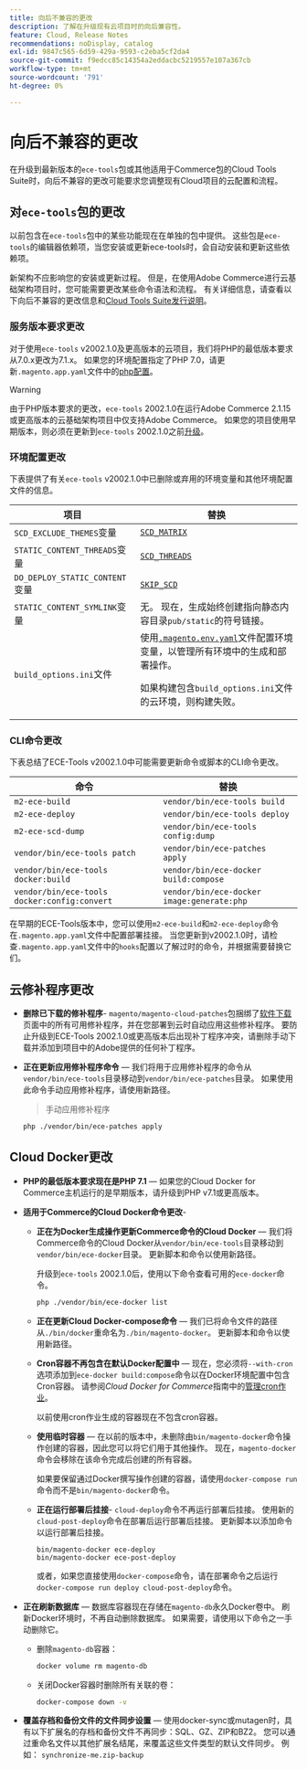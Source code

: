 ```yaml
---
title: 向后不兼容的更改
description: 了解在升级现有云项目时的向后兼容性。
feature: Cloud, Release Notes
recommendations: noDisplay, catalog
exl-id: 9847c565-6d59-429a-9593-c2eba5cf2da4
source-git-commit: f9edcc85c14354a2eddacbc5219557e107a367cb
workflow-type: tm+mt
source-wordcount: '791'
ht-degree: 0%

---
```


# 向后不兼容的更改

在升级到最新版本的`ece-tools`包或其他适用于Commerce包的Cloud Tools Suite时，向后不兼容的更改可能要求您调整现有Cloud项目的云配置和流程。

## 对`ece-tools`包的更改

以前包含在`ece-tools`包中的某些功能现在在单独的包中提供。 这些包是`ece-tools`的编辑器依赖项，当您安装或更新ece-tools时，会自动安装和更新这些依赖项。

新架构不应影响您的安装或更新过程。 但是，在使用Adobe Commerce进行云基础架构项目时，您可能需要更改某些命令语法和流程。 有关详细信息，请查看以下向后不兼容的更改信息和[Cloud Tools Suite发行说明](cloud-tools-suite.md)。

### 服务版本要求更改

对于使用`ece-tools` v2002.1.0及更高版本的云项目，我们将PHP的最低版本要求从7.0.x更改为7.1.x。 如果您的环境配置指定了PHP 7.0，请更新`.magento.app.yaml`文件中的[php配置](../application/php-settings.md)。

>[!WARNING]
>
>由于PHP版本要求的更改，`ece-tools` 2002.1.0在运行Adobe Commerce 2.1.15或更高版本的云基础架构项目中仅支持Adobe Commerce。 如果您的项目使用早期版本，则必须在更新到`ece-tools` 2002.1.0之前[升级](../development/commerce-version.md)。

### 环境配置更改

下表提供了有关`ece-tools` v2002.1.0中已删除或弃用的环境变量和其他环境配置文件的信息。

| 项目 | 替换 |
| -------- | ----------- |
| `SCD_EXCLUDE_THEMES`变量 | [`SCD_MATRIX`](../environment/variables-build.md#scd_matrix) |
| `STATIC_CONTENT_THREADS`变量 | [`SCD_THREADS`](../environment/variables-build.md#scd_threads) |
| `DO_DEPLOY_STATIC_CONTENT`变量 | [`SKIP_SCD`](../environment/variables-build.md#skip_scd) |
| `STATIC_CONTENT_SYMLINK`变量 | 无。 现在，生成始终创建指向静态内容目录`pub/static`的符号链接。 |
| `build_options.ini`文件 | 使用[`.magento.env.yaml`](../application/configure-app-yaml.md)文件配置环境变量，以管理所有环境中的生成和部署操作。<p>如果构建包含`build_options.ini`文件的云环境，则构建失败。 |

### CLI命令更改

下表总结了ECE-Tools v2002.1.0中可能需要更新命令或脚本的CLI命令更改。

| 命令 | 替换 |
|-------- | ----------- |
| `m2-ece-build` | `vendor/bin/ece-tools build` |
| `m2-ece-deploy` | `vendor/bin/ece-tools deploy` |
| `m2-ece-scd-dump` | `vendor/bin/ece-tools config:dump` |
| `vendor/bin/ece-tools patch` | `vendor/bin/ece-patches apply` |
| `vendor/bin/ece-tools docker:build` | `vendor/bin/ece-docker build:compose` |
| `vendor/bin/ece-tools docker:config:convert` | `vendor/bin/ece-docker  image:generate:php` |

在早期的ECE-Tools版本中，您可以使用`m2-ece-build`和`m2-ece-deploy`命令在`.magento.app.yaml`文件中配置部署挂接。 当您更新到v2002.1.0时，请检查`.magento.app.yaml`文件中的`hooks`配置以了解过时的命令，并根据需要替换它们。

## 云修补程序更改

- **删除已下载的修补程序**- `magento/magento-cloud-patches`包捆绑了[软件下载](https://experienceleague.adobe.com/docs/commerce-operations/installation-guide/prerequisites/commerce.html)页面中的所有可用修补程序，并在您部署到云时自动应用这些修补程序。 要防止升级到ECE-Tools 2002.1.0或更高版本后出现补丁程序冲突，请删除手动下载并添加到项目中的Adobe提供的任何补丁程序。

- **正在更新应用修补程序命令** — 我们将用于应用修补程序的命令从`vendor/bin/ece-tools`目录移动到`vendor/bin/ece-patches`目录。 如果使用此命令手动应用修补程序，请使用新路径。

  > 手动应用修补程序

  ```bash
  php ./vendor/bin/ece-patches apply
  ```

## Cloud Docker更改

- **PHP的最低版本要求现在是PHP 7.1** — 如果您的Cloud Docker for Commerce主机运行的是早期版本，请升级到PHP v7.1或更高版本。

- **适用于Commerce的Cloud Docker命令更改**-

   - **正在为Docker生成操作更新Commerce命令的Cloud Docker** — 我们将Commerce命令的Cloud Docker从`vendor/bin/ece-tools`目录移动到`vendor/bin/ece-docker`目录。 更新脚本和命令以使用新路径。

     升级到`ece-tools` 2002.1.0后，使用以下命令查看可用的`ece-docker`命令。

     ```bash
     php ./vendor/bin/ece-docker list
     ```

   - **正在更新Cloud Docker-compose命令** — 我们已将命令文件的路径从`./bin/docker`重命名为`./bin/magento-docker`。 更新脚本和命令以使用新路径。

   - **Cron容器不再包含在默认Docker配置中** — 现在，您必须将`--with-cron`选项添加到`ece-docker build:compose`命令以在Docker环境配置中包含Cron容器。 请参阅&#x200B;_Cloud Docker for Commerce_&#x200B;指南中的[管理cron作业](https://developer.adobe.com/commerce/cloud-tools/docker/configure/manage-cron-jobs/)。

     以前使用cron作业生成的容器现在不包含cron容器。

   - **使用临时容器** — 在以前的版本中，未删除由`bin/magento-docker`命令操作创建的容器，因此您可以将它们用于其他操作。 现在，`magento-docker`命令会移除在该命令完成后创建的所有容器。

     如果要保留通过Docker撰写操作创建的容器，请使用`docker-compose run`命令而不是`bin/magento-docker`命令。

   - **正在运行部署后挂接**- `cloud-deploy`命令不再运行部署后挂接。 使用新的`cloud-post-deploy`命令在部署后运行部署后挂接。 更新脚本以添加命令以运行部署后挂接。

     ```shell
     bin/magento-docker ece-deploy
     bin/magento-docker ece-post-deploy
     ```

     或者，如果您直接使用`docker-compose`命令，请在部署命令之后运行`docker-compose run deploy cloud-post-deploy`命令。

- **正在刷新数据库** — 数据库容器现在存储在`magento-db`永久Docker卷中。 刷新Docker环境时，不再自动删除数据库。 如果需要，请使用以下命令之一手动删除它。

   - 删除`magento-db`容器：

     ```bash
     docker volume rm magento-db
     ```

   - 关闭Docker容器时删除所有关联的卷：

     ```bash
     docker-compose down -v
     ```

- **覆盖存档和备份文件的文件同步设置** — 使用docker-sync或mutagen时，具有以下扩展名的存档和备份文件不再同步：SQL、GZ、ZIP和BZ2。 您可以通过重命名文件以其他扩展名结尾，来覆盖这些文件类型的默认文件同步。 例如： `synchronize-me.zip-backup`
